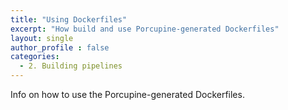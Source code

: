 ```yaml
---
title: "Using Dockerfiles"
excerpt: "How build and use Porcupine-generated Dockerfiles"
layout: single
author_profile : false
categories:
  - 2. Building pipelines
---
```


Info on how to use the Porcupine-generated Dockerfiles.
